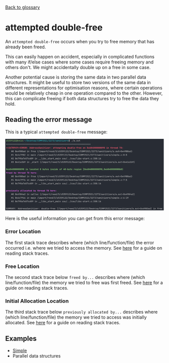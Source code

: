 [Back to glossary](..)

# attempted double-free

An `attempted double-free` occurs when you try to free memory that has already been freed.

This can easily happen on accident, especially in complicated functions with many if/else cases where some cases require freeing memory and others don't. We might accidentally double up on a free in some case.

Another potential cause is storing the same data in two parallel data structures. It might be useful to store two versions of the same data in different representations for optimisation reasons, where certain operations would be relatively cheap in one operation compared to the other. However, this can complicate freeing if both data structures try to free the data they hold.

## Reading the error message

This is a typical `attempted double-free` message:

![img.png](simple/error.png)

Here is the useful information you can get from this error message:

### Error Location
The first stack trace describes where (which line/function/file) the error occurred i.e. where we tried to access the memory. See [here](../../errmsg#stack-traces) for a guide on reading stack traces.

### Free Location
The second stack trace below `freed by...` describes where (which line/function/file) the memory we tried to free was first freed. See [here](../../errmsg#stack-traces) for a guide on reading stack traces.

### Initial Allocation Location

The third stack trace below `previously allocated by...` describes where (which line/function/file) the memory we tried to access was initially allocated. See [here](../../errmsg#stack-traces) for a guide on reading stack traces.

## Examples

- [Simple](simple)
- Parallel data structures
